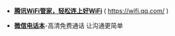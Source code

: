 - [**腾讯WiFi管家，轻松连上好WiFi**](https://taoste.github.io/Hello-World/github/wifi.qq.com/index.html) ( https://wifi.qq.com/ )

- [**微信电话本**](https://dianhua.qq.com/cgi-bin/readtemplate?t=dianhuaben&channel=100008)-高清免费通话 让沟通更简单

